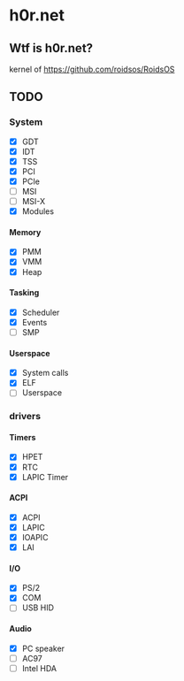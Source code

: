 # h0r.net
## Wtf is h0r.net?
kernel of https://github.com/roidsos/RoidsOS
## TODO
### System
- [x] GDT
- [x] IDT
- [X] TSS
- [x] PCI
- [X] PCIe
- [ ] MSI
- [ ] MSI-X
- [x] Modules
#### Memory
- [x] PMM
- [x] VMM
- [x] Heap
#### Tasking
- [x] Scheduler
- [x] Events
- [ ] SMP
#### Userspace
- [x] System calls
- [x] ELF
- [ ] Userspace
### drivers
#### Timers
- [x] HPET
- [x] RTC
- [x] LAPIC Timer
#### ACPI
- [X] ACPI
- [x] LAPIC
- [x] IOAPIC
- [x] LAI
#### I/O
- [x] PS/2
- [x] COM
- [ ] USB HID
#### Audio
- [x] PC speaker
- [ ] AC97
- [ ] Intel HDA
<!--
#### Storage
- [ ] IDE
- [ ] SATA
- [ ] NVMe
#### Network
- [ ] RTL8139
- [ ] RTL8169
- [ ] E1000
#### USB
- [ ] UHCI
- [ ] OHCI
- [ ] EHCI
- [ ] XHCI 
#### Network
- [ ] Ethernet
- [ ] ARP
- [ ] IPv4
- [ ] ICMPv4
- [ ] TCP
- [ ] UDP
- [ ] DHCP
- [ ] HTTP
- [ ] Telnet
- [ ] SSL
- [ ] Or just LWIP
#### Partition tables
- [ ] MBR
- [ ] GPT 
#### Filesystems
- [ ] VFS
- [ ] TMPFS
- [ ] DEVTMPFS
- [ ] PROCFS
- [ ] SYSFS
- [ ] USTAR
- [ ] ILAR
- [ ] Ext2
- [ ] Fat32
- [ ] ISO9660
- [ ] NTFS
-->
